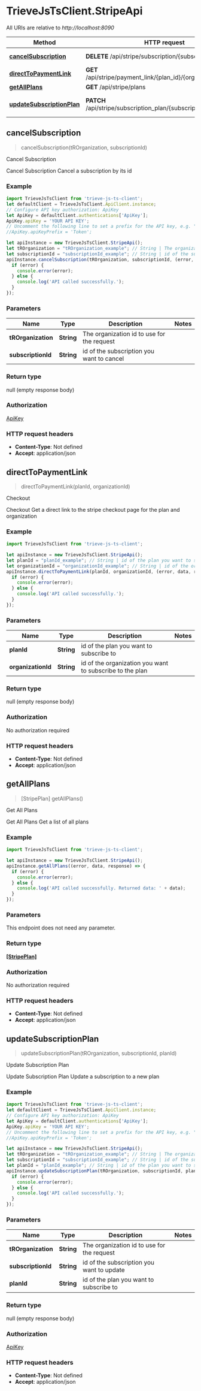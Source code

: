 # TrieveJsTsClient.StripeApi

All URIs are relative to *http://localhost:8090*

Method | HTTP request | Description
------------- | ------------- | -------------
[**cancelSubscription**](StripeApi.md#cancelSubscription) | **DELETE** /api/stripe/subscription/{subscription_id} | Cancel Subscription
[**directToPaymentLink**](StripeApi.md#directToPaymentLink) | **GET** /api/stripe/payment_link/{plan_id}/{organization_id} | Checkout
[**getAllPlans**](StripeApi.md#getAllPlans) | **GET** /api/stripe/plans | Get All Plans
[**updateSubscriptionPlan**](StripeApi.md#updateSubscriptionPlan) | **PATCH** /api/stripe/subscription_plan/{subscription_id}/{plan_id} | Update Subscription Plan



## cancelSubscription

> cancelSubscription(tROrganization, subscriptionId)

Cancel Subscription

Cancel Subscription  Cancel a subscription by its id

### Example

```javascript
import TrieveJsTsClient from 'trieve-js-ts-client';
let defaultClient = TrieveJsTsClient.ApiClient.instance;
// Configure API key authorization: ApiKey
let ApiKey = defaultClient.authentications['ApiKey'];
ApiKey.apiKey = 'YOUR API KEY';
// Uncomment the following line to set a prefix for the API key, e.g. "Token" (defaults to null)
//ApiKey.apiKeyPrefix = 'Token';

let apiInstance = new TrieveJsTsClient.StripeApi();
let tROrganization = "tROrganization_example"; // String | The organization id to use for the request
let subscriptionId = "subscriptionId_example"; // String | id of the subscription you want to cancel
apiInstance.cancelSubscription(tROrganization, subscriptionId, (error, data, response) => {
  if (error) {
    console.error(error);
  } else {
    console.log('API called successfully.');
  }
});
```

### Parameters


Name | Type | Description  | Notes
------------- | ------------- | ------------- | -------------
 **tROrganization** | **String**| The organization id to use for the request | 
 **subscriptionId** | **String**| id of the subscription you want to cancel | 

### Return type

null (empty response body)

### Authorization

[ApiKey](../README.md#ApiKey)

### HTTP request headers

- **Content-Type**: Not defined
- **Accept**: application/json


## directToPaymentLink

> directToPaymentLink(planId, organizationId)

Checkout

Checkout  Get a direct link to the stripe checkout page for the plan and organization

### Example

```javascript
import TrieveJsTsClient from 'trieve-js-ts-client';

let apiInstance = new TrieveJsTsClient.StripeApi();
let planId = "planId_example"; // String | id of the plan you want to subscribe to
let organizationId = "organizationId_example"; // String | id of the organization you want to subscribe to the plan
apiInstance.directToPaymentLink(planId, organizationId, (error, data, response) => {
  if (error) {
    console.error(error);
  } else {
    console.log('API called successfully.');
  }
});
```

### Parameters


Name | Type | Description  | Notes
------------- | ------------- | ------------- | -------------
 **planId** | **String**| id of the plan you want to subscribe to | 
 **organizationId** | **String**| id of the organization you want to subscribe to the plan | 

### Return type

null (empty response body)

### Authorization

No authorization required

### HTTP request headers

- **Content-Type**: Not defined
- **Accept**: application/json


## getAllPlans

> [StripePlan] getAllPlans()

Get All Plans

Get All Plans  Get a list of all plans

### Example

```javascript
import TrieveJsTsClient from 'trieve-js-ts-client';

let apiInstance = new TrieveJsTsClient.StripeApi();
apiInstance.getAllPlans((error, data, response) => {
  if (error) {
    console.error(error);
  } else {
    console.log('API called successfully. Returned data: ' + data);
  }
});
```

### Parameters

This endpoint does not need any parameter.

### Return type

[**[StripePlan]**](StripePlan.md)

### Authorization

No authorization required

### HTTP request headers

- **Content-Type**: Not defined
- **Accept**: application/json


## updateSubscriptionPlan

> updateSubscriptionPlan(tROrganization, subscriptionId, planId)

Update Subscription Plan

Update Subscription Plan  Update a subscription to a new plan

### Example

```javascript
import TrieveJsTsClient from 'trieve-js-ts-client';
let defaultClient = TrieveJsTsClient.ApiClient.instance;
// Configure API key authorization: ApiKey
let ApiKey = defaultClient.authentications['ApiKey'];
ApiKey.apiKey = 'YOUR API KEY';
// Uncomment the following line to set a prefix for the API key, e.g. "Token" (defaults to null)
//ApiKey.apiKeyPrefix = 'Token';

let apiInstance = new TrieveJsTsClient.StripeApi();
let tROrganization = "tROrganization_example"; // String | The organization id to use for the request
let subscriptionId = "subscriptionId_example"; // String | id of the subscription you want to update
let planId = "planId_example"; // String | id of the plan you want to subscribe to
apiInstance.updateSubscriptionPlan(tROrganization, subscriptionId, planId, (error, data, response) => {
  if (error) {
    console.error(error);
  } else {
    console.log('API called successfully.');
  }
});
```

### Parameters


Name | Type | Description  | Notes
------------- | ------------- | ------------- | -------------
 **tROrganization** | **String**| The organization id to use for the request | 
 **subscriptionId** | **String**| id of the subscription you want to update | 
 **planId** | **String**| id of the plan you want to subscribe to | 

### Return type

null (empty response body)

### Authorization

[ApiKey](../README.md#ApiKey)

### HTTP request headers

- **Content-Type**: Not defined
- **Accept**: application/json

